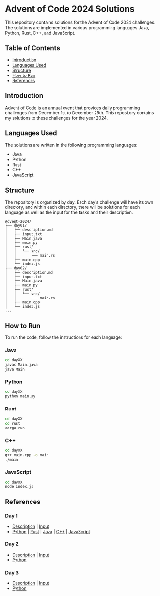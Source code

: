 # Advent of Code 2024 Solutions

This repository contains solutions for the Advent of Code 2024 challenges. The solutions are implemented in various programming languages Java, Python, Rust, C++, and JavaScript.

## Table of Contents

- [Introduction](#introduction)
- [Languages Used](#languages-used)
- [Structure](#structure)
- [How to Run](#how-to-run)
- [References](#references)

## Introduction

Advent of Code is an annual event that provides daily programming challenges from December 1st to December 25th. This repository contains my solutions to these challenges for the year 2024.

## Languages Used

The solutions are written in the following programming languages:
- Java
- Python
- Rust
- C++
- JavaScript

## Structure

The repository is organized by day. Each day's challenge will have its own directory, and within each directory, there will be solutions for each language as well as the input for the tasks and their description.

```
Advent-2024/
├── day01/
│   ├── description.md
│   ├── input.txt
│   ├── Main.java
│   ├── main.py
│   ├── rust/
│   │   └── src/
│   │       └── main.rs
│   ├── main.cpp
│   └── index.js
├── day02/
│   ├── description.md
│   ├── input.txt
│   ├── Main.java
│   ├── main.py
│   ├── rust/
│   │   └── src/
│   │       └── main.rs
│   ├── main.cpp
│   └── index.js
...
```

## How to Run

To run the code, follow the instructions for each language:

### Java
```sh
cd dayXX
javac Main.java
java Main
```

### Python
```sh
cd dayXX
python main.py
```

### Rust
```sh
cd dayXX
cd rust
cargo run
```

### C++
```sh
cd dayXX
g++ main.cpp -o main
./main
```

### JavaScript
```sh
cd dayXX
node index.js
```

## References

### Day 1
- [Description](./day01/description.md) | [Input](./day01/input.txt)
- [Python](./day01/main.py) | [Rust](./day01/rust/src/main.rs) | [Java](./day01/Main.java) | [C++](./day01/main.cpp) | [JavaScript](./day01/index.js)

### Day 2
- [Description](./day02/description.md) | [Input](./day02/input.txt)
- [Python](./day02/main.py)

### Day 3
- [Description](./day03/description.md) | [Input](./day03/input.txt)
- [Python](./day03/main.py)